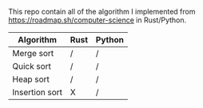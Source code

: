 This repo contain all of the algorithm I implemented from https://roadmap.sh/computer-science in Rust/Python.

| Algorithm      | Rust | Python |
| -------------- | ---- | ------ |
| Merge sort     | /    | /      |
| Quick sort     | /    | /      |
| Heap sort      | /    | /      |
| Insertion sort | X    | /      |
